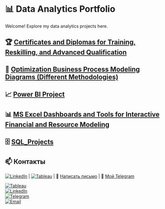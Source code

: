 # 📊 Data Analytics Portfolio  
Welcome! Explore my data analytics projects here.

## 🏆 [Certificates and Diplomas for Training, Reskilling, and Advanced Qualification](https://github.com/Elena-Rykh/data-analytics-portfolio/tree/main/Certificates%20and%20Diplomas%20for%20Training%2C%20Reskilling%2C%20and%20Advanced%20Qualification)

## 🔁 [Optimization Business Process Modeling Diagrams (Different Methodologies)](https://github.com/Elena-Rykh/data-analytics-portfolio/tree/main/Business%20Process%20Modeling%20Diagrams%20(Different%20Methodologies))

## 📈 [Power BI Project ](https://github.com/Elena-Rykh/data-analytics-portfolio/tree/main/Power%20BI%20Project)

## 📊 [MS Excel Dashboards and Tools for Interactive Financial and Resource Modeling](https://github.com/Elena-Rykh/data-analytics-portfolio/tree/main/MS%20Excel%20Dashboards%20and%20Tools%20for%20Interactive%20Financial%20and%20Resource%20Modeling)

## 🗄️ [SQL_Projects](https://github.com/Elena-Rykh/data-analytics-portfolio/tree/main/SQL_Projects)

## 📫 Контакты  
[![LinkedIn](https://img.shields.io/badge/LinkedIn-%230077B5.svg?style=for-the-badge&logo=linkedin&logoColor=white)](https://www.linkedin.com/in/elena-rykhlova-82965623a ) | [![Tableau](https://img.shields.io/badge/Tableau-%23006B94.svg?style=for-the-badge&logo=Tableau&logoColor=white)](https://www.tableau.com/) | 📩 [Написать письмо](mailto:Elena.Rykh@gmail.com) | 📢 [Мой Telegram](https://t.me/ElenaRykh)  

[![Tableau](https://img.shields.io/badge/Tableau-%23006B94.svg?style=for-the-badge&logo=Tableau&logoColor=white)](https://www.tableau.com/)  
[![LinkedIn](https://img.shields.io/badge/LinkedIn-%230077B5.svg?style=for-the-badge&logo=linkedin&logoColor=white)](https://www.linkedin.com/in/ваш-username/)  
[![Telegram](https://img.shields.io/badge/Telegram-%2300AEEF.svg?style=for-the-badge&logo=telegram&logoColor=white)](https://t.me/ElenaRykh)  
[![Email](https://img.shields.io/badge/Email-%23D14836.svg?style=for-the-badge&logo=gmail&logoColor=white)](mailto:Elena.Rykh@gmail.com)  

